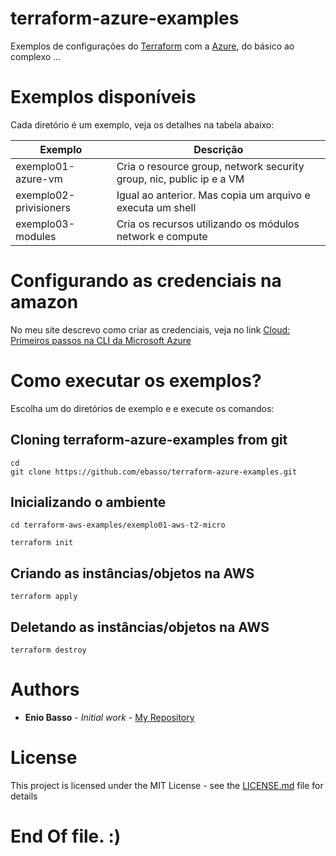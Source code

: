 # terraform-azure-examples
Exemplos de configurações do [Terraform][tf] com a [Azure][az], do básico ao complexo ...


# Exemplos disponíveis

Cada diretório é um exemplo, veja os detalhes na tabela abaixo:

| Exemplo                       | Descrição  |
|-------------------------------|--------------------------------------------------------------------------|
| exemplo01-azure-vm            | Cria o resource group, network security group, nic, public ip e a VM     |
| exemplo02-privisioners        | Igual ao anterior. Mas copia um arquivo e executa um shell               |
| exemplo03-modules             | Cria os recursos utilizando os módulos network e compute                 |

# Configurando as credenciais na amazon

No meu site descrevo como criar as credenciais, veja no link [Cloud: Primeiros passos na CLI da Microsoft Azure](http://ebasso.net/wiki/index.php?title=Cloud:_Primeiros_passos_na_CLI_da_Microsoft_Azure)




# Como executar os exemplos?

Escolha um do diretórios de exemplo e e execute os comandos:


## Cloning terraform-azure-examples from git

```
cd
git clone https://github.com/ebasso/terraform-azure-examples.git
```

## Inicializando o ambiente

```
cd terraform-aws-examples/exemplo01-aws-t2-micro

terraform init
```

## Criando as instâncias/objetos na AWS

```
terraform apply
```

## Deletando as instâncias/objetos na AWS

```
terraform destroy
```



# Authors

* **Enio Basso** - *Initial work* - [My Repository](https://github.com/ebasso)


# License

This project is licensed under the MIT License - see the [LICENSE.md](LICENSE.md) file for details

# End Of file. :)

[tf]: http://terraform.io
[az]: https://azure.microsoft.com